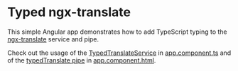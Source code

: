 # Typed ngx-translate

This simple Angular app demonstrates how to add TypeScript typing to the [ngx-translate](https://github.com/ngx-translate/core) service and pipe.

Check out the usage of the [TypedTranslateService](src/app/models/typed-translate.service.ts) in [app.component.ts](src/app/app.component.ts) and of the [typedTranslate pipe](src/app/pipes/lx-translate.pipe.ts) in [app.component.html](src/app/app.component.html).
